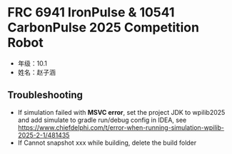 # FRC 6941 IronPulse & 10541 CarbonPulse 2025 Competition Robot

- 年级：10.1
- 姓名：赵子涵

## Troubleshooting

- If simulation failed with **MSVC error**, set the project JDK to wpilib2025 and add simulate to gradle run/debug
  config in IDEA, see https://www.chiefdelphi.com/t/error-when-running-simulation-wpilib-2025-2-1/481435
- If Cannot snapshot xxx while building, delete the build folder
